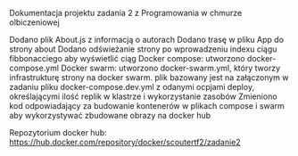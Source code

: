 Dokumentacja projektu zadania 2 z Programowania w chmurze olbiczeniowej

Dodano plik About.js z informacją o autorach
Dodano trasę w pliku App do strony about
Dodano odświeżanie strony po wprowadzeniu indexu ciągu fibbonacciego aby wyświetlić ciąg
Docker compose: utworzono docker-compose.yml
Docker swarm: utworzono docker-swarm.yml, który tworzy infrastrukturę strony na docker swarm. plik bazowany jest na załączonym w zadaniu pliku docker-compose.dev.yml z odanymi ocpjami deploy, określającymi ilość replik w klastrze i wykorzystanie zasobów
Zmieniono kod odpowiadający za budowanie kontenerów w plikach compose i swarm aby wykorzystywać zbudowane obrazy na docker hub

Repozytorium docker hub: https://hub.docker.com/repository/docker/scoutertf2/zadanie2
